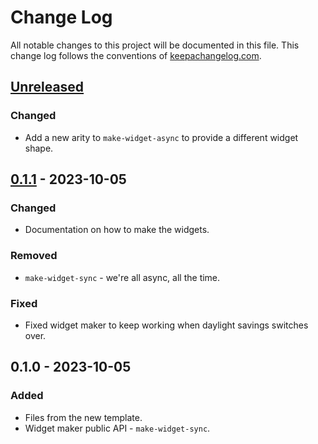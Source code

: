 # Change Log
All notable changes to this project will be documented in this file. This change log follows the conventions of [keepachangelog.com](http://keepachangelog.com/).

## [Unreleased]
### Changed
- Add a new arity to `make-widget-async` to provide a different widget shape.

## [0.1.1] - 2023-10-05
### Changed
- Documentation on how to make the widgets.

### Removed
- `make-widget-sync` - we're all async, all the time.

### Fixed
- Fixed widget maker to keep working when daylight savings switches over.

## 0.1.0 - 2023-10-05
### Added
- Files from the new template.
- Widget maker public API - `make-widget-sync`.

[Unreleased]: https://sourcehost.site/your-name/debugging_clojure/compare/0.1.1...HEAD
[0.1.1]: https://sourcehost.site/your-name/debugging_clojure/compare/0.1.0...0.1.1
